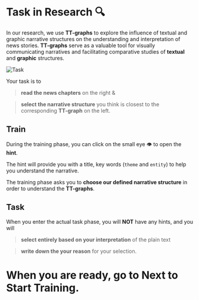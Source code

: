 # Task in Research 🔍

In our research, we use **TT-graphs** to explore the influence of textual and graphic narrative structures on the understanding and interpretation of news stories. **TT-graphs** serve as a valuable tool for visually communicating narratives and facilitating comparative studies of **textual** and **graphic** structures.

![Task](/user_study_narrative_sketch/images/task.png)

Your task is to

> **read the news chapters** on the right &

> **select the narrative structure** you think is closest to the corresponding **TT-graph** on the left.

## Train

During the training phase, you can click on the small eye 👁️ to open the **hint**.

The hint will provide you with a title, key words (`theme` and `entity`) to help you understand the narrative.

The training phase asks you to **choose our defined narrative structure** in order to understand the **TT-graphs**.

## Task

When you enter the actual task phase, you will **NOT** have any hints, and you will

> **select entirely based on your interpretation** of the plain text

> **write down the your reason** for your selection.

# When you are ready, go to Next to Start Training.

